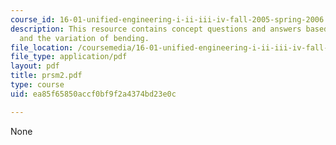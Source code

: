 ```yaml
---
course_id: 16-01-unified-engineering-i-ii-iii-iv-fall-2005-spring-2006
description: This resource contains concept questions and answers based on shear force
  and the variation of bending.
file_location: /coursemedia/16-01-unified-engineering-i-ii-iii-iv-fall-2005-spring-2006/ea85f65850accf0bf9f2a4374bd23e0c_prsm2.pdf
file_type: application/pdf
layout: pdf
title: prsm2.pdf
type: course
uid: ea85f65850accf0bf9f2a4374bd23e0c

---
```

None
